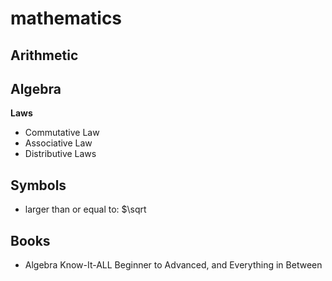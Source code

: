 # mathematics

## Arithmetic

## Algebra

**Laws**

- Commutative Law
- Associative Law
- Distributive Laws

## Symbols

- larger than or equal to: $\sqrt


## Books

- Algebra Know-It-ALL Beginner to Advanced, and Everything in Between
